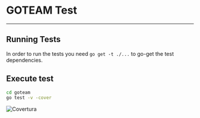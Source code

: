 # GOTEAM Test
---

## Running Tests

In order to run the tests you need `go get -t ./...` to go-get the test dependencies.

## Execute test

```bash
cd goteam
go test -v -cover
```


<img src="http://imgur.com/Xphle9c" alt="Covertura"/>
